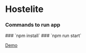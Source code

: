 
<h1>Hostelite</h1>
<h3>Commands to run app</h3>
### `npm install`
### `npm run start`

<a href="https://github.com/user-attachments/assets/3571cd51-ecf5-4cc6-a863-a11776da3ef8">Demo</a>


